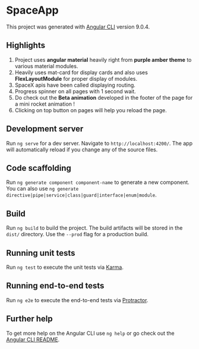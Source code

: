 # SpaceApp

This project was generated with [Angular CLI](https://github.com/angular/angular-cli) version 9.0.4.

## Highlights
1) Project uses **angular material** heavily right from **purple amber theme** to various material modules.
2) Heavily uses mat-card for display cards and also uses **FlexLayoutModule** for proper display of modules.
3) SpaceX apis have been called displaying routing.
4) Progress spinner on all pages with 1 second wait.
5) Do check out the **Beta animation** developed in the footer of the page for a mini rocket animation !
6) Clicking on top button on pages will help you reload the page.

## Development server

Run `ng serve` for a dev server. Navigate to `http://localhost:4200/`. The app will automatically reload if you change any of the source files.

## Code scaffolding

Run `ng generate component component-name` to generate a new component. You can also use `ng generate directive|pipe|service|class|guard|interface|enum|module`.

## Build

Run `ng build` to build the project. The build artifacts will be stored in the `dist/` directory. Use the `--prod` flag for a production build.

## Running unit tests

Run `ng test` to execute the unit tests via [Karma](https://karma-runner.github.io).

## Running end-to-end tests

Run `ng e2e` to execute the end-to-end tests via [Protractor](http://www.protractortest.org/).

## Further help

To get more help on the Angular CLI use `ng help` or go check out the [Angular CLI README](https://github.com/angular/angular-cli/blob/master/README.md).
